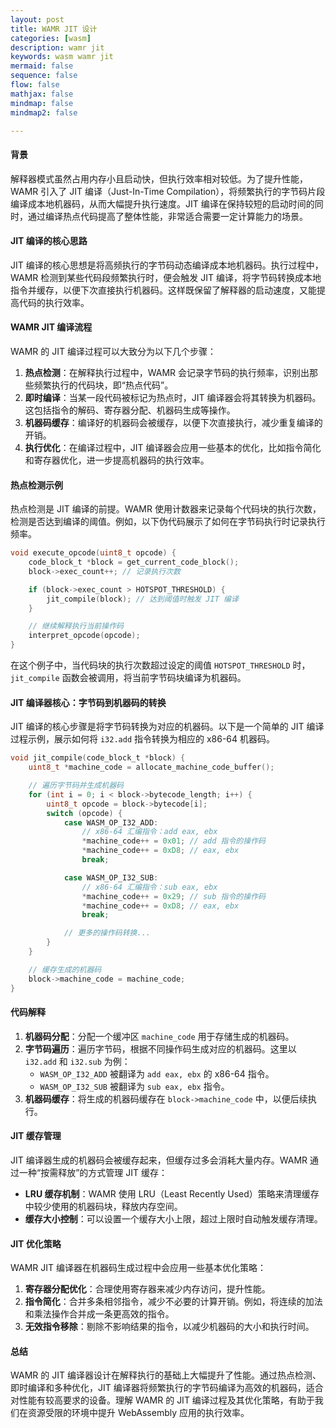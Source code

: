 ```yaml
---
layout: post
title: WAMR JIT 设计
categories: [wasm]
description: wamr jit
keywords: wasm wamr jit
mermaid: false
sequence: false
flow: false
mathjax: false
mindmap: false
mindmap2: false

---
```


#### 背景
解释器模式虽然占用内存小且启动快，但执行效率相对较低。为了提升性能，WAMR 引入了 JIT 编译（Just-In-Time Compilation），将频繁执行的字节码片段编译成本地机器码，从而大幅提升执行速度。JIT 编译在保持较短的启动时间的同时，通过编译热点代码提高了整体性能，非常适合需要一定计算能力的场景。

#### JIT 编译的核心思路
JIT 编译的核心思想是将高频执行的字节码动态编译成本地机器码。执行过程中，WAMR 检测到某些代码段频繁执行时，便会触发 JIT 编译，将字节码转换成本地指令并缓存，以便下次直接执行机器码。这样既保留了解释器的启动速度，又能提高代码的执行效率。

#### WAMR JIT 编译流程

WAMR 的 JIT 编译过程可以大致分为以下几个步骤：

1. **热点检测**：在解释执行过程中，WAMR 会记录字节码的执行频率，识别出那些频繁执行的代码块，即“热点代码”。
2. **即时编译**：当某一段代码被标记为热点时，JIT 编译器会将其转换为机器码。这包括指令的解码、寄存器分配、机器码生成等操作。
3. **机器码缓存**：编译好的机器码会被缓存，以便下次直接执行，减少重复编译的开销。
4. **执行优化**：在编译过程中，JIT 编译器会应用一些基本的优化，比如指令简化和寄存器优化，进一步提高机器码的执行效率。

#### 热点检测示例

热点检测是 JIT 编译的前提。WAMR 使用计数器来记录每个代码块的执行次数，检测是否达到编译的阈值。例如，以下伪代码展示了如何在字节码执行时记录执行频率。

```c
void execute_opcode(uint8_t opcode) {
    code_block_t *block = get_current_code_block();
    block->exec_count++; // 记录执行次数

    if (block->exec_count > HOTSPOT_THRESHOLD) {
        jit_compile(block); // 达到阈值时触发 JIT 编译
    }

    // 继续解释执行当前操作码
    interpret_opcode(opcode);
}
```

在这个例子中，当代码块的执行次数超过设定的阈值 `HOTSPOT_THRESHOLD` 时，`jit_compile` 函数会被调用，将当前字节码块编译为机器码。

#### JIT 编译器核心：字节码到机器码的转换

JIT 编译的核心步骤是将字节码转换为对应的机器码。以下是一个简单的 JIT 编译过程示例，展示如何将 `i32.add` 指令转换为相应的 x86-64 机器码。

```c
void jit_compile(code_block_t *block) {
    uint8_t *machine_code = allocate_machine_code_buffer();

    // 遍历字节码并生成机器码
    for (int i = 0; i < block->bytecode_length; i++) {
        uint8_t opcode = block->bytecode[i];
        switch (opcode) {
            case WASM_OP_I32_ADD:
                // x86-64 汇编指令：add eax, ebx
                *machine_code++ = 0x01; // add 指令的操作码
                *machine_code++ = 0xD8; // eax, ebx
                break;

            case WASM_OP_I32_SUB:
                // x86-64 汇编指令：sub eax, ebx
                *machine_code++ = 0x29; // sub 指令的操作码
                *machine_code++ = 0xD8; // eax, ebx
                break;

            // 更多的操作码转换...
        }
    }

    // 缓存生成的机器码
    block->machine_code = machine_code;
}
```

#### 代码解释

1. **机器码分配**：分配一个缓冲区 `machine_code` 用于存储生成的机器码。
2. **字节码遍历**：遍历字节码，根据不同操作码生成对应的机器码。这里以 `i32.add` 和 `i32.sub` 为例：
   - `WASM_OP_I32_ADD` 被翻译为 `add eax, ebx` 的 x86-64 指令。
   - `WASM_OP_I32_SUB` 被翻译为 `sub eax, ebx` 指令。
3. **机器码缓存**：将生成的机器码缓存在 `block->machine_code` 中，以便后续执行。

#### JIT 缓存管理

JIT 编译器生成的机器码会被缓存起来，但缓存过多会消耗大量内存。WAMR 通过一种“按需释放”的方式管理 JIT 缓存：

- **LRU 缓存机制**：WAMR 使用 LRU（Least Recently Used）策略来清理缓存中较少使用的机器码块，释放内存空间。
- **缓存大小控制**：可以设置一个缓存大小上限，超过上限时自动触发缓存清理。

#### JIT 优化策略

WAMR JIT 编译器在机器码生成过程中会应用一些基本优化策略：

1. **寄存器分配优化**：合理使用寄存器来减少内存访问，提升性能。
2. **指令简化**：合并多条相邻指令，减少不必要的计算开销。例如，将连续的加法和乘法操作合并成一条更高效的指令。
3. **无效指令移除**：剔除不影响结果的指令，以减少机器码的大小和执行时间。

#### 总结

WAMR 的 JIT 编译器设计在解释执行的基础上大幅提升了性能。通过热点检测、即时编译和多种优化，JIT 编译器将频繁执行的字节码编译为高效的机器码，适合对性能有较高要求的设备。理解 WAMR 的 JIT 编译过程及其优化策略，有助于我们在资源受限的环境中提升 WebAssembly 应用的执行效率。
